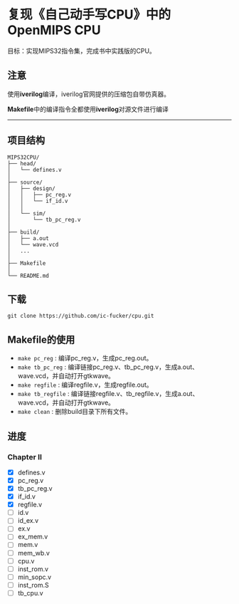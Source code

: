 # 复现《自己动手写CPU》中的OpenMIPS CPU

目标：实现MIPS32指令集，完成书中实践版的CPU。

## 注意

使用**iverilog**编译，iverilog官网提供的压缩包自带仿真器。

**Makefile**中的编译指令全都使用**iverilog**对源文件进行编译

---

## 项目结构

    MIPS32CPU/ 
    ├── head/ 
    │   └── defines.v 
    │       
    ├── source/ 
    │   ├── design/ 
    │   │   ├── pc_reg.v 
    │   │   └── if_id.v 
    │   │   
    │   └── sim/ 
    │       └── tb_pc_reg.v 
    │ 
    ├── build/ 
    │   ├── a.out 
    │   └── wave.vcd 
    │   ... 
    │   
    ├── Makefile 
    │ 
    └── README.md

## 下载

```
git clone https://github.com/ic-fucker/cpu.git
```

## Makefile的使用

- ``` make pc_reg ``` : 编译pc_reg.v，生成pc_reg.out。  
- ``` make tb_pc_reg ``` : 编译链接pc_reg.v、tb_pc_reg.v，生成a.out、wave.vcd，并自动打开gtkwave。  
- ` make regfile ` : 编译regfile.v，生成regfile.out。
- ` make tb_regfile ` : 编译链接regfile.v、tb_regfile.v，生成a.out、wave.vcd，并自动打开gtkwave。
- ``` make clean ``` : 删除build目录下所有文件。  

## 进度

### Chapter II

- [x] defines.v
- [x] pc_reg.v
- [x] tb_pc_reg.v
- [x] if_id.v
- [x] regfile.v
- [ ] id.v
- [ ] id_ex.v
- [ ] ex.v
- [ ] ex_mem.v
- [ ] mem.v
- [ ] mem_wb.v
- [ ] cpu.v
- [ ] inst_rom.v
- [ ] min_sopc.v
- [ ] inst_rom.S
- [ ] tb_cpu.v
